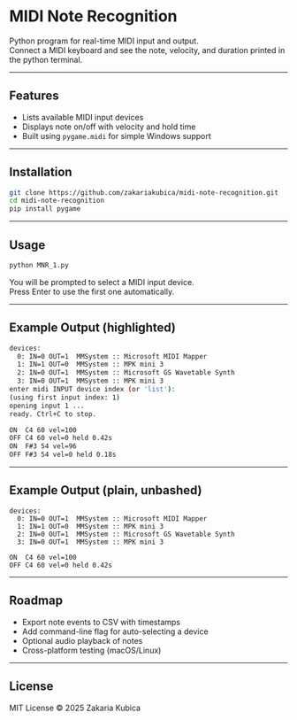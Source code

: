 # MIDI Note Recognition

Python program for real-time MIDI input and output.  
Connect a MIDI keyboard and see the note, velocity, and duration printed in the python terminal.

---

## Features
- Lists available MIDI input devices
- Displays note on/off with velocity and hold time
- Built using `pygame.midi` for simple Windows support

---

## Installation
```bash
git clone https://github.com/zakariakubica/midi-note-recognition.git
cd midi-note-recognition
pip install pygame
```

---

## Usage
```bash
python MNR_1.py
```

You will be prompted to select a MIDI input device.  
Press Enter to use the first one automatically.

---

## Example Output (highlighted)
```bash
devices:
  0: IN=0 OUT=1  MMSystem :: Microsoft MIDI Mapper
  1: IN=1 OUT=0  MMSystem :: MPK mini 3
  2: IN=0 OUT=1  MMSystem :: Microsoft GS Wavetable Synth
  3: IN=0 OUT=1  MMSystem :: MPK mini 3
enter midi INPUT device index (or 'list'):
(using first input index: 1)
opening input 1 ...
ready. Ctrl+C to stop.

ON  C4 60 vel=100
OFF C4 60 vel=0 held 0.42s
ON  F#3 54 vel=96
OFF F#3 54 vel=0 held 0.18s
```

---

## Example Output (plain, unbashed)
```
devices:
  0: IN=0 OUT=1  MMSystem :: Microsoft MIDI Mapper
  1: IN=1 OUT=0  MMSystem :: MPK mini 3
  2: IN=0 OUT=1  MMSystem :: Microsoft GS Wavetable Synth
  3: IN=0 OUT=1  MMSystem :: MPK mini 3

ON  C4 60 vel=100
OFF C4 60 vel=0 held 0.42s
```

---

## Roadmap
- Export note events to CSV with timestamps
- Add command-line flag for auto-selecting a device
- Optional audio playback of notes
- Cross-platform testing (macOS/Linux)

---

## License
MIT License © 2025 Zakaria Kubica
